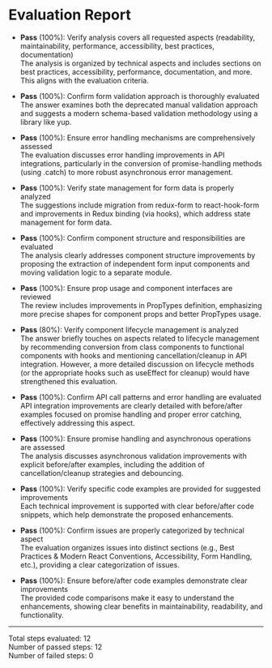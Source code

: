 # Evaluation Report

- **Pass** (100%): Verify analysis covers all requested aspects (readability, maintainability, performance, accessibility, best practices, documentation)  
  The analysis is organized by technical aspects and includes sections on best practices, accessibility, performance, documentation, and more. This aligns with the evaluation criteria.

- **Pass** (100%): Confirm form validation approach is thoroughly evaluated  
  The answer examines both the deprecated manual validation approach and suggests a modern schema-based validation methodology using a library like yup.

- **Pass** (100%): Ensure error handling mechanisms are comprehensively assessed  
  The evaluation discusses error handling improvements in API integrations, particularly in the conversion of promise-handling methods (using .catch) to more robust asynchronous error management.

- **Pass** (100%): Verify state management for form data is properly analyzed  
  The suggestions include migration from redux-form to react-hook-form and improvements in Redux binding (via hooks), which address state management for form data.

- **Pass** (100%): Confirm component structure and responsibilities are evaluated  
  The analysis clearly addresses component structure improvements by proposing the extraction of independent form input components and moving validation logic to a separate module.

- **Pass** (100%): Ensure prop usage and component interfaces are reviewed  
  The review includes improvements in PropTypes definition, emphasizing more precise shapes for component props and better PropTypes usage.

- **Pass** (80%): Verify component lifecycle management is analyzed  
  The answer briefly touches on aspects related to lifecycle management by recommending conversion from class components to functional components with hooks and mentioning cancellation/cleanup in API integration. However, a more detailed discussion on lifecycle methods (or the appropriate hooks such as useEffect for cleanup) would have strengthened this evaluation.

- **Pass** (100%): Confirm API call patterns and error handling are evaluated  
  API integration improvements are clearly detailed with before/after examples focused on promise handling and proper error catching, effectively addressing this aspect.

- **Pass** (100%): Ensure promise handling and asynchronous operations are assessed  
  The analysis discusses asynchronous validation improvements with explicit before/after examples, including the addition of cancellation/cleanup strategies and debouncing.

- **Pass** (100%): Verify specific code examples are provided for suggested improvements  
  Each technical improvement is supported with clear before/after code snippets, which help demonstrate the proposed enhancements.

- **Pass** (100%): Confirm issues are properly categorized by technical aspect  
  The evaluation organizes issues into distinct sections (e.g., Best Practices & Modern React Conventions, Accessibility, Form Handling, etc.), providing a clear categorization of issues.

- **Pass** (100%): Ensure before/after code examples demonstrate clear improvements  
  The provided code comparisons make it easy to understand the enhancements, showing clear benefits in maintainability, readability, and functionality.

---

Total steps evaluated: 12  
Number of passed steps: 12  
Number of failed steps: 0